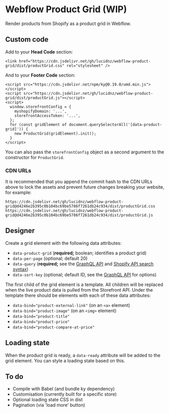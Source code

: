 Webflow Product Grid (WIP)
==========================

Render products from Shopify as a product grid in Webflow.


Custom code
-----------

Add to your **Head Code** section:

    <link href="https://cdn.jsdelivr.net/gh/lucidnz/webflow-product-grid/dist/productGrid.css" rel="stylesheet" />

And to your **Footer Code** section:

    <script src="https://cdn.jsdelivr.net/npm/ky@0.19.0/umd.min.js"></script>
    <script src="https://cdn.jsdelivr.net/gh/lucidnz/webflow-product-grid/dist/productGrid.js"></script>
    <script>
      window.storefrontConfig = {
        myshopifyDomain: '...',
        storefrontAccessToken: '...',
      };
      for (const gridElement of document.querySelectorAll('[data-product-grid]')) {
        new ProductGrid(gridElement).init();
      }
    </script>

You can also pass the `storefrontConfig` object as a second argument to the
constructor for `ProductGrid`.


### CDN URLs

It is recommended that you append the commit hash to the CDN URLs above to lock
the assets and prevent future changes breaking your website, for example:

    https://cdn.jsdelivr.net/gh/lucidnz/webflow-product-grid@d4246e2b395c0b104bc69be5786f7261db24c934/dist/productGrid.css
    https://cdn.jsdelivr.net/gh/lucidnz/webflow-product-grid@d4246e2b395c0b104bc69be5786f7261db24c934/dist/productGrid.js


Designer
--------

Create a grid element with the following data attributes:

* `data-product-grid` (**required;** boolean; identifies a product grid)
* `data-per-page` (optional; default 20)
* `data-query` (**required;** see the [GraphQL API][1] and [Shopify API search syntax][2])
* `data-sort-key` (optional; default ID, see the [GraphQL API][3] for options)

[1]: https://shopify.dev/docs/storefront-api/reference/queryroot#products-2020-01
[2]: https://shopify.dev/concepts/about-apis/search-syntax
[3]: https://shopify.dev/docs/storefront-api/reference/object/productsortkeys

The first child of the grid element is a template. All children will be replaced
when the live product data is pulled from the Storefront API. Under the template
there should be elements with each of these data attributes:

* `data-bind="product-external-link"` (on an `<a>` element)
* `data-bind="product-image"` (on an `<img>` element)
* `data-bind="product-title"`
* `data-bind="product-price"`
* `data-bind="product-compare-at-price"`


Loading state
-------------

When the product grid is ready, a `data-ready` attribute will be added to the
grid element. You can style a loading state based on this.


To do
-----

* Compile with Babel (and bundle ky dependency)
* Customisation (currently built for a specific store)
* Optional loading state CSS in dist
* Pagination (via 'load more' button)
